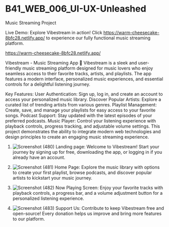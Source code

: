 # B41_WEB_006_UI-UX-Unleashed
Music Streaming Project

Live Demo: Explore Vibestream in action! Click https://warm-cheesecake-8bfc28.netlify.app/ to experience our fully functional music streaming platform.

https://warm-cheesecake-8bfc28.netlify.app/

Vibestream - Music Streaming App 🎵
Vibestream is a sleek and user-friendly music streaming platform designed for music lovers who enjoy seamless access to their favorite tracks, artists, and playlists. The app features a modern interface, personalized music experiences, and essential controls for a delightful listening journey.

Key Features:
User Authentication: Sign up, log in, and create an account to access your personalized music library.
Discover Popular Artists: Explore a curated list of trending artists from various genres.
Playlist Management: Create, save, and manage your playlists for easy access to your favorite songs.
Podcast Support: Stay updated with the latest episodes of your preferred podcasts.
Music Player: Control your listening experience with playback controls, progress tracking, and adjustable volume settings.
This project demonstrates the ability to integrate modern web technologies and design principles to create an engaging music streaming experience.


1. ![Screenshot (480)](https://github.com/user-attachments/assets/54c90022-e4f4-4daf-9cc4-c3d6a7513b1c)
Landing page: Welcome to Vibestream! Start your journey by signing up for free, downloading the app, or logging in if you already have an account.


2. ![Screenshot (481)](https://github.com/user-attachments/assets/76da9281-eac5-4084-aaf5-a646dd152ec7)
Home Page: Explore the music library with options to create your first playlist, browse podcasts, and discover popular artists to kickstart your music journey.


3. ![Screenshot (482)](https://github.com/user-attachments/assets/9b9ee23a-d8d7-40c6-9dfb-3419a81cc637)
Now Playing Screen: Enjoy your favorite tracks with playback controls, a progress bar, and a volume adjustment button for a personalized listening experience.


4. ![Screenshot (483)](https://github.com/user-attachments/assets/6ea9e9f4-808b-4fb8-bd61-c0ff38e47caf)
Support Us: Contribute to keep Vibestream free and open-source! Every donation helps us improve and bring more features to our platform.
